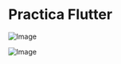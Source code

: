 ﻿# Practica Flutter
![Image](https://github.com/user-attachments/assets/ca1c58f0-9727-4172-a032-1889944e0a14)

![Image](https://github.com/user-attachments/assets/f578c294-c0c5-40ee-826c-d0ed929ea996)
